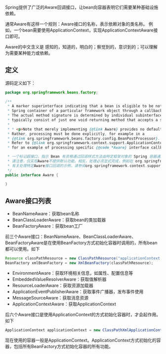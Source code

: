 Spring提供了广泛的Aware回调接口，让bean向容器表明它们需要某种基础设施依赖。

通常Aware有这样一个规则：Aware接口的名称，表示依赖对象的类名称。
例如，一个bean需要使用ApplicationContext，实现ApplicationContextAware接口即可。

Aware的中文含义是 感知的，知道的，明白的；察觉到的，意识到的；可以理解为需要某种能力或依赖。

## 定义

源码定义如下：
```java
package org.springframework.beans.factory;  
  
/**  
 * A marker superinterface indicating that a bean is eligible to be notified by the 
 * Spring container of a particular framework object through a callback-style method. 
 * The actual method signature is determined by individual subinterfaces but should 
 * typically consist of just one void-returning method that accepts a single argument. 
 * 
 * * <p>Note that merely implementing {@link Aware} provides no default functionality.  
 * Rather, processing must be done explicitly, for example in a 
 * {@link org.springframework.beans.factory.config.BeanPostProcessor}.  
 * Refer to {@link org.springframework.context.support.ApplicationContextAwareProcessor}  
 * for an example of processing specific {@code *Aware} interface callbacks. 

 * 一个标记超接口，指示 Bean 有资格通过回调样式方法由特定框架对象的 Spring 容器通知。实际的方法签名由各个子接口确定，但通常应仅包含一个接受单个参数的 void 返回方法。
 * 请注意，仅实现Aware不提供默认功能。相反，处理必须显式完成，例如在 org.springframework.beans.factory.config.BeanPostProcessor.
 * 有关处理特定Aware接口回调的示例，请参阅org.springframework.context.support.ApplicationContextAwareProcessor
 */
public interface Aware {  
  
}
```

## Aware接口列表

- BeanNameAware：获取bean名称
- BeanClassLoaderAware：获取bean的类加载器
- BeanFactoryAware：获取bean工厂

前三个Aware接口：BeanNameAware、BeanClassLoaderAware、BeanFactoryAware是在使用BeanFactory方式初始化容器时调用的，所有bean都可以使用。如下

```java
Resource classPathResource = new ClassPathResource("applicationContext.xml");
BeanFactory xmlBeanFactory = new XmlBeanFactory(classPathResource);
```

- EnvironmentAware：获取环境相关信息，如属性、配置信息等
- EmbeddedValueResolverAware：获取值解析器
- ResourceLoaderAware：获取资源加载器
- ApplicationEventPublisherAware：获取事件广播器，发布事件使用
- MessageSourceAware：获取消息资源
- ApplicationContextAware：获取ApplicationContext

后六个Aware接口是使用ApplicationContext的方式初始化容器时，才会起作用。如下

```java
ApplicationContext applicationContext = new ClassPathXmlApplicationContext("applicationContext.xml");
```

现在使用的容器一般是ApplicationContext。ApplicationContext方式初始化的容器，包括所有BeanFactory方式初始化容器的所有功能。


